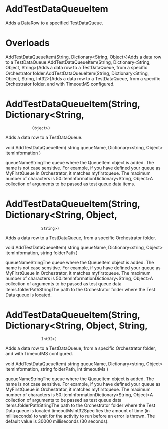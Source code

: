 ﻿# AddTestDataQueueItem

Adds a DataRow to a specified TestDataQueue.

# 



# Overloads

AddTestDataQueueItem(String, Dictionary<String,
                                    Object>)Adds a data row to a TestDataQueue.AddTestDataQueueItem(String, Dictionary<String,
                                    Object, String>)Adds a data row to a TestDataQueue, from a specific Orchestrator
                                folder.AddTestDataQueueItem(String, Dictionary<String,
                                    Object, String, Int32>)Adds a data row to a TestDataQueue, from a specific Orchestrator
                                folder, and with TimeoutMS configured.

# AddTestDataQueueItem(String, Dictionary<String,
                Object>)

Adds a data row to a TestDataQueue.

void AddTestDataQueueItem(
	string queueName,
	Dictionary<string, Object> itemInformation
)

queueNameStringThe queue where the QueueItem object is added. The name is not case
                        sensitive. For example, if you have defined your queue as
                            MyFirstQueue in Orchestrator, it matches
                            myfirstqueue. The maximum number of characters is
                        50.itemInformationDictionary<String, Object>A collection of arguments to be passed as test queue data items.

# AddTestDataQueueItem(String, Dictionary<String, Object,
                    String>)

Adds a data row to a TestDataQueue, from a specific Orchestrator folder.

void AddTestDataQueueItem(
	string queueName,
	Dictionary<string, Object> itemInformation,
	string folderPath
)

queueNameStringThe queue where the QueueItem object is added. The name is not case
                        sensitive. For example, if you have defined your queue as
                            MyFirstQueue in Orchestrator, it matches
                            myfirstqueue. The maximum number of characters is
                        50.itemInformationDictionary<String, Object>A collection of arguments to be passed as test queue data items.folderPathStringThe path to the Orchestrator folder where the Test Data queue is
                        located.

# AddTestDataQueueItem(String, Dictionary<String, Object, String,
                    Int32>)

Adds a data row to a TestDataQueue, from a specific Orchestrator folder, and with
                    TimeoutMS configured.

void AddTestDataQueueItem(
	string queueName,
	Dictionary<string, Object> itemInformation,
	string folderPath,
	int timeoutMs
)

queueNameStringThe queue where the QueueItem object is added. The name is not case
                        sensitive. For example, if you have defined your queue as
                            MyFirstQueue in Orchestrator, it matches
                            myfirstqueue. The maximum number of characters is
                        50.itemInformationDictionary<String, Object>A collection of arguments to be passed as test queue data items.folderPathStringThe path to the Orchestrator folder where the Test Data queue is
                        located.timeoutMsInt32Specifies the amount of time (in milliseconds) to wait for the activity to
                        run before an error is thrown. The default value is 30000 milliseconds (30
                        seconds).
